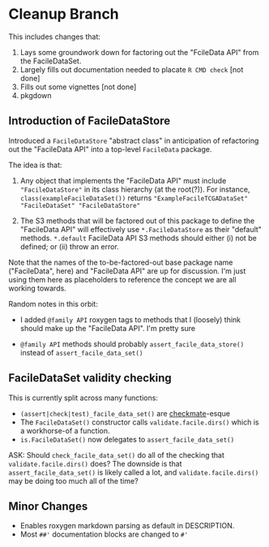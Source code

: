 # Cleanup Branch

This includes changes that:

1. Lays some groundwork down for factoring out the "FcileData API" from the
   FacileDataSet.
2. Largely fills out documentation needed to placate `R CMD check` [not done]
3. Fills out some vignettes [not done]
4. pkgdown

## Introduction of FacileDataStore

Introduced a `FacileDataStore` "abstract class" in anticipation of refactoring
out the "FacileData API" into a top-level `FacileData` package.

The idea is that:
  
  1. Any object that implements the "FacileData API" must include
     `"FacileDataStore"` in its class hierarchy (at the root(?)). For instance,
     `class(exampleFacileDataSet())` returns
     `"ExampleFacileTCGADataSet" "FacileDataSet" "FacileDataStore"`
  
  2. The S3 methods that will be factored out of this package to define the
     "FacileData API" will effectively use `*.FacileDataStore` as their
     "default" methods. `*.default` FacileData API S3 methods should either
     (i) not be defined; or (ii) throw an error.
  
Note that the names of the to-be-factored-out base package name ("FacileData",
here) and "FacileData API" are up for discussion. I'm just using them here
as placeholders to reference the concept we are all working towards.

Random notes in this orbit:

* I added `@family API` roxygen tags to methods that I (loosely) think should
  make up the "FacileData API". I'm pretty sure

* `@family API` methods should probably `assert_facile_data_store()` instead 
  of `assert_facile_data_set()`

## FacileDataSet validity checking

This is currently split across many functions:

  * `(assert|check|test)_facile_data_set()` are [checkmate][checkmate]-esque
  * The `FacileDataSet()` constructor calls `validate.facile.dirs()` which
    is a workhorse-of a function.
  * `is.FacileDataSet()` now delegates to `assert_facile_data_set()`

ASK: Should `check_facile_data_set()` do all of the checking that
`validate.facile.dirs()` does? The downside is that `assert_facile_data_set()`
is likely called a lot, and `validate.facile.dirs()` may be doing too much
all of the time?

[checkmate]: https://CRAN.R-project.org/package=checkmate

## Minor Changes

* Enables roxygen markdown parsing as default in DESCRIPTION.
* Most `##'` documentation blocks are changed to `#'`


